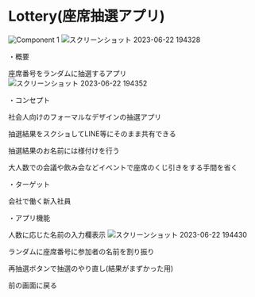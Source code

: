 # Lottery(座席抽選アプリ)
![Component 1](https://github.com/LeonAkai/Lottery/assets/107756439/3313ddec-1200-47b9-85c2-96838de99a7d)
![スクリーンショット 2023-06-22 194328](https://github.com/LeonAkai/Lottery/assets/107756439/c9999c11-5e28-4c7c-9789-474c922df3bd)



・概要

座席番号をランダムに抽選するアプリ
![スクリーンショット 2023-06-22 194352](https://github.com/LeonAkai/Lottery/assets/107756439/01b6b5b4-127b-40c3-b228-f2d0d7c1c967)



・コンセプト

社会人向けのフォーマルなデザインの抽選アプリ

抽選結果をスクショしてLINE等にそのまま共有できる

抽選結果のお名前には様付けを行う

大人数での会議や飲み会などイベントで座席のくじ引きをする手間を省く



・ターゲット

会社で働く新入社員



・アプリ機能

人数に応じた名前の入力欄表示
![スクリーンショット 2023-06-22 194430](https://github.com/LeonAkai/Lottery/assets/107756439/24ebc3e1-eb73-495b-a702-5c437fe505e6)

ランダムに座席番号に参加者の名前を割り振り

再抽選ボタンで抽選のやり直し(結果がまずかった用)

前の画面に戻る
